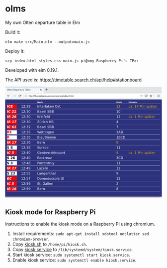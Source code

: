 # olms

My own Olten departure table in Elm

Build it:
```
elm make src/Main.elm --output=main.js
```

Deploy it:
```
scp index.html styles.css main.js pi@<my Raspberry Pi's IP>:
```

Developed with elm 0.19.1.

The API used is: https://timetable.search.ch/api/help#stationboard

![Screenshot of departure table](screenshot.png)

## Kiosk mode for Raspberry Pi

Instructions to enable the kiosk mode on a Raspberry Pi using chromium.

1. Install requirements: `sudo apt-get install xdotool unclutter sed chromium-browser`.
2. Copy [kiosk.sh](kiosk/kiosk.sh) to `/home/pi/kiosk.sh`.
3. Copy [kiosk.service](kiosk/kiosk.service) to `/lib/systemd/system/kiosk.service`.
4. Start kiosk service: `sudo systemctl start kiosk.service`.
5. Enable kiosk service: `sudo systemctl enable kiosk.service`.

